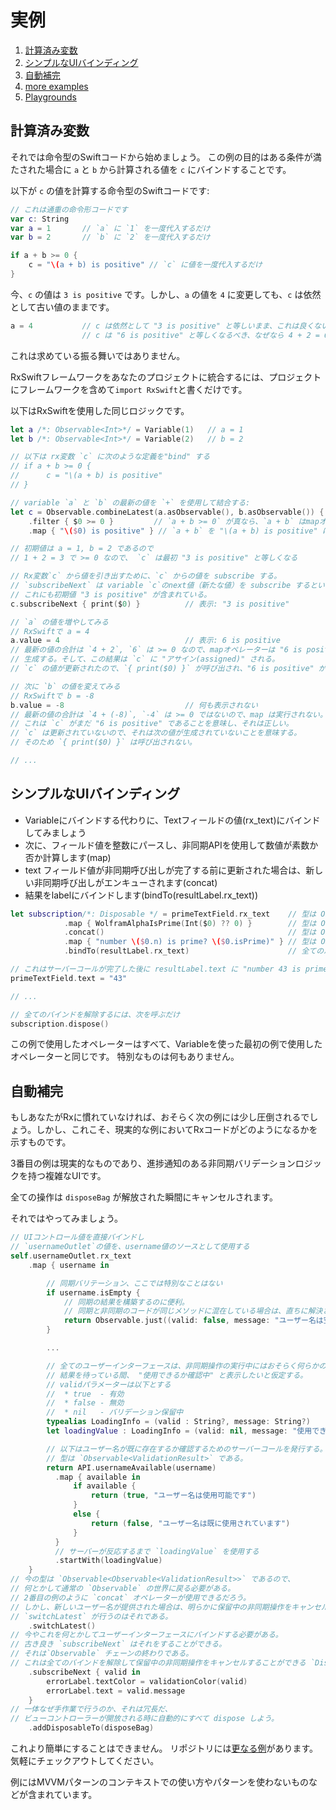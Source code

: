 実例
========

1. [計算済み変数](#計算済み変数)
1. [シンプルなUIバインディング](#シンプルなuiバインディング)
1. [自動補完](#自動補完)
1. [more examples](../RxExample)
1. [Playgrounds](Playgrounds.md)

## 計算済み変数

それでは命令型のSwiftコードから始めましょう。
この例の目的はある条件が満たされた場合に `a` と `b` から計算される値を `c` にバインドすることです。

以下が `c` の値を計算する命令型のSwiftコードです:

```swift
// これは通重の命令形コードです
var c: String
var a = 1       // `a` に `1` を一度代入するだけ
var b = 2       // `b` に `2` を一度代入するだけ

if a + b >= 0 {
    c = "\(a + b) is positive" // `c` に値を一度代入するだけ
}
```

今、`c` の値は `3 is positive` です。しかし、`a` の値を `4` に変更しても、`c` は依然として古い値のままです。

```swift
a = 4           // c は依然として "3 is positive" と等しいまま、これは良くない。
                // c は "6 is positive" と等しくなるべき、なぜなら 4 + 2 = 6 だから
```

これは求めている振る舞いではありません。

RxSwiftフレームワークをあなたのプロジェクトに統合するには、プロジェクトにフレームワークを含めて`import RxSwift`と書くだけです。

以下はRxSwiftを使用した同じロジックです。

```swift
let a /*: Observable<Int>*/ = Variable(1)   // a = 1
let b /*: Observable<Int>*/ = Variable(2)   // b = 2

// 以下は rx変数 `c` に次のような定義を"bind" する
// if a + b >= 0 {
//      c = "\(a + b) is positive"
// }

// variable `a` と `b` の最新の値を `+` を使用して結合する:
let c = Observable.combineLatest(a.asObservable(), b.asObservable()) { $0 + $1 }
	.filter { $0 >= 0 }         // `a + b >= 0` が真なら、`a + b` はmapオペレーターに渡される
	.map { "\($0) is positive" } // `a + b` を "\(a + b) is positive" にマップする

// 初期値は a = 1, b = 2 であるので
// 1 + 2 = 3 で >= 0 なので、 `c` は最初 "3 is positive" と等しくなる

// Rx変数`c` から値を引き出すために、`c` からの値を subscribe する。
// `subscribeNext` は variable `c`のnext値（新たな値）を subscribe するという意味。
// これにも初期値 "3 is positive" が含まれている。
c.subscribeNext { print($0) }          // 表示: "3 is positive"

// `a` の値を増やしてみる
// RxSwiftで a = 4
a.value = 4                            // 表示: 6 is positive
// 最新の値の合計は `4 + 2`, `6` は >= 0 なので、mapオペレーターは "6 is positive" を
// 生成する。そして、この結果は `c` に "アサイン(assigned)" される。
// `c` の値が更新されたので、`{ print($0) }` が呼び出され、"6 is positive" が表示される。

// 次に `b` の値を変えてみる
// RxSwiftで b = -8
b.value = -8                           // 何も表示されない
// 最新の値の合計は `4 + (-8)`, `-4` は >= 0 ではないので、map は実行されない。
// これは `c` がまだ "6 is positive" であることを意味し、それは正しい。
// `c` は更新されていないので、それは次の値が生成されていないことを意味する。
// そのため `{ print($0) }` は呼び出されない。

// ...
```

## シンプルなUIバインディング

* Variableにバインドする代わりに、Textフィールドの値(rx_text)にバインドしてみましょう
* 次に、フィールド値を整数にパースし、非同期APIを使用して数値が素数か否か計算します(map)
* text フィールド値が非同期呼び出しが完了する前に更新された場合は、新しい非同期呼び出しがエンキューされます(concat)
* 結果をlabelにバインドします(bindTo(resultLabel.rx_text))

```swift
let subscription/*: Disposable */ = primeTextField.rx_text    // 型は Observable<String>
            .map { WolframAlphaIsPrime(Int($0) ?? 0) }        // 型は Observable<Observable<Prime>>
            .concat()                                         // 型は Observable<Prime>
            .map { "number \($0.n) is prime? \($0.isPrime)" } // 型は Observable<String>
            .bindTo(resultLabel.rx_text)                      // 全てのバインド解除に使用できるDisposable を返す

// これはサーバーコールが完了した後に resultLabel.text に "number 43 is prime? true" を設定する
primeTextField.text = "43"

// ...

// 全てのバインドを解除するには、次を呼ぶだけ
subscription.dispose()
```

この例で使用したオペレーターはすべて、Variableを使った最初の例で使用したオペレーターと同じです。
特別なものは何もありません。

## 自動補完

もしあなたがRxに慣れていなければ、おそらく次の例には少し圧倒されるでしょう。しかし、これこそ、現実的な例においてRxコードがどのようになるかを示すものです。

3番目の例は現実的なものであり、進捗通知のある非同期バリデーションロジックを持つ複雑なUIです。

全ての操作は `disposeBag` が解放された瞬間にキャンセルされます。

それではやってみましょう。

```swift
// UIコントロール値を直接バインドし
// `usernameOutlet`の値を、username値のソースとして使用する
self.usernameOutlet.rx_text
    .map { username in

        // 同期バリテーション、ここでは特別なことはない
        if username.isEmpty {
            // 同期の結果を構築するのに便利。
            // 同期と非同期のコードが同じメソッドに混在している場合は、直ちに解決される非同期の結果を構築する
            return Observable.just((valid: false, message: "ユーザー名は空にできません"))
        }

        ...

        // 全てのユーザーインターフェースは、非同期操作の実行中にはおそらく何らかの状態を表示する。
        // 結果を待っている間、 "使用できるか確認中" と表示したいと仮定する。
        // validパラメーターは以下とする
        //  * true  - 有効
        //  * false - 無効
        //  * nil   - バリデーション保留中
        typealias LoadingInfo = (valid : String?, message: String?)
        let loadingValue : LoadingInfo = (valid: nil, message: "使用できるか確認中 ...")

        // 以下はユーザー名が既に存在するか確認するためのサーバーコールを発行する。
        // 型は `Observable<ValidationResult>` である。
        return API.usernameAvailable(username)
          .map { available in
              if available {
                  return (true, "ユーザー名は使用可能です")
              }
              else {
                  return (false, "ユーザー名は既に使用されています")
              }
          }
          // サーバーが反応するまで `loadingValue` を使用する
          .startWith(loadingValue)
    }
// 今の型は `Observable<Observable<ValidationResult>>` であるので、
// 何とかして通常の `Observable` の世界に戻る必要がある。
// 2番目の例のように `concat` オペレーターが使用できるだろう。
// しかし、新しいユーザー名が提供された場合は、明らかに保留中の非同期操作をキャンセルしたい。
// `switchLatest` が行うのはそれである。
    .switchLatest()
// 今やこれを何とかしてユーザーインターフェースにバインドする必要がある。
// 古き良き `subscribeNext` はそれをすることができる。
// それは`Observable` チェーンの終わりである。
// これは全てのバインドを解除して保留中の非同期操作をキャンセルすることができる `Disposable` オブジェクトを生成する。
    .subscribeNext { valid in
        errorLabel.textColor = validationColor(valid)
        errorLabel.text = valid.message
    }
// 一体なぜ手作業で行うのか、それは冗長だ、
// ビューコントローラーが開放される時に自動的にすべて dispose しよう。
    .addDisposableTo(disposeBag)
```

これより簡単にすることはできません。
リポジトリには[更なる例](../RxExample)があります。気軽にチェックアウトしてください。

例にはMVVMパターンのコンテキストでの使い方やパターンを使わないものなどが含まれています。
